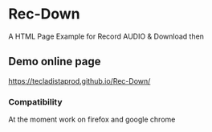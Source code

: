 # Rec-Down
A HTML Page Example for Record AUDIO &amp; Download then
## Demo online page
https://tecladistaprod.github.io/Rec-Down/
### Compatibility
At the moment work on firefox and google chrome